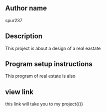 ## Author name
spur237


## Description
This project is about a design of a real eastate



## Program setup instructions
This program of real estate is also

## view link
this link will take you to my project{()}